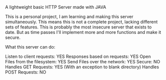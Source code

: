 A lightweight basic HTTP Server made with JAVA

This is a personal project, I am learning and making this server simultaneously. This means this is not a complete project, lacking different sets of features. This is probably the most insecure server that exists to date. But as time passes I'll implement more and more functions and make it secure.


What this server can do:

Listen to client requests: YES
Responses based on requests: YES
Open Files from the filesystem: YES
Send Files over the network: YES
Secure: NO
Handles GET Requests: YES (With an exception to blank directory)
Handles POST Requests: NO


